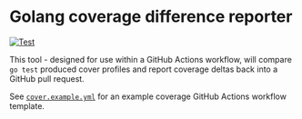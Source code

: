 # Golang coverage difference reporter

[![Test](https://github.com/paper-indonesia/golang-cover-diff/actions/workflows/test.yml/badge.svg)](https://github.com/paper-indonesia/golang-cover-diff/actions/workflows/test.yml)

This tool - designed for use within a GitHub Actions workflow, will compare `go test` produced cover profiles and report coverage deltas back into a GitHub pull request.

See [`cover.example.yml`](cover.example.yml) for an example coverage GitHub Actions workflow template.
